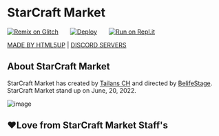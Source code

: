 # StarCraft Market

[![Remix on Glitch](https://cdn.glitch.com/2703baf2-b643-4da7-ab91-7ee2a2d00b5b%2Fremix-button.svg)](https://glitch.com/edit/#!/import/github/starcraftstore/starcraftmarket-website)&nbsp;&nbsp;&nbsp;&nbsp;&nbsp;&nbsp;
[![Deploy](https://www.herokucdn.com/deploy/button.svg)](https://heroku.com/deploy?template=https://github.com/starcraftstore/starcraftmarket-website)&nbsp;&nbsp;&nbsp;&nbsp;&nbsp;&nbsp;
[![Run on Repl.it](https://repl.it/badge/github/starcraftstore/starcraftmarket-website)](https://repl.it/github/starcraftstore/starcraftmarket-website)

[MADE BY HTML5UP](https://html5up.net) | 
[DISCORD SERVERS](https://discord.gg/PMeEZvPu3u)

## About StarCraft Market

StarCraft Market has created by [Tailans CH](https://github.com/TailansCH) and directed by [BelifeStage](https://github.com/BelifeStage). StarCraft Market stand up on June, 20, 2022.

![image](https://user-images.githubusercontent.com/108140520/175567352-3bc28337-8d3a-4965-b877-54a7cffa08ea.png)



## ❤️Love from StarCraft Market Staff's

